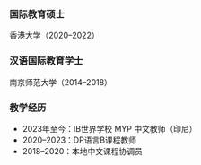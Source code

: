 ### 国际教育硕士  
香港大学（2020–2022）

### 汉语国际教育学士  
南京师范大学（2014–2018）

### 教学经历  
- 2023年至今：IB世界学校 MYP 中文教师（印尼）  
- 2020–2023：DP语言B课程教师  
- 2018–2020：本地中文课程协调员
